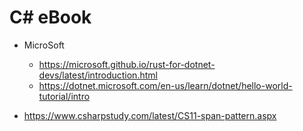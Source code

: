 # C# eBook

- MicroSoft
  - https://microsoft.github.io/rust-for-dotnet-devs/latest/introduction.html
  - https://dotnet.microsoft.com/en-us/learn/dotnet/hello-world-tutorial/intro

- https://www.csharpstudy.com/latest/CS11-span-pattern.aspx


